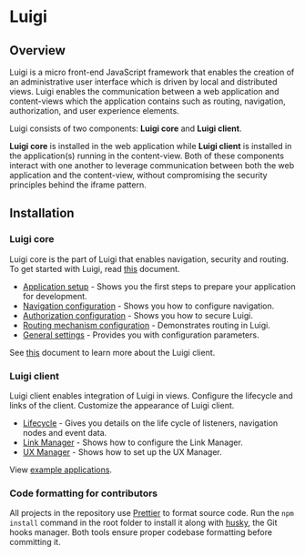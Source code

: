 # Luigi

## Overview

Luigi is a micro front-end JavaScript framework that enables the creation of an administrative user interface which is driven by local and distributed views. Luigi enables the communication between a web application and content-views which the application contains such as routing, navigation, authorization, and user experience elements.

Luigi consists of two components: **Luigi core** and **Luigi client**.

 **Luigi core** is installed in the web application while **Luigi client** is installed in the application(s) running in the content-view. Both of these components interact with one another to leverage communication between both the web application and the content-view, without compromising the security principles behind the iframe pattern.

## Installation

### Luigi core

Luigi core is the part of Luigi that enables navigation, security and routing. To get started with Luigi, read [this](docs/application-setup.md) document.

- [Application setup](docs/application-setup.md) - Shows you the first steps to prepare your application for development.
- [Navigation configuration](docs/navigation-configuration.md) - Shows you how to configure navigation.
- [Authorization configuration](docs/authorization-configuration.md) - Shows you how to secure Luigi.
- [Routing mechanism configuration](docs/router-configuration.md) - Demonstrates routing in Luigi.
- [General settings](docs/general-settings.md) - Provides you with configuration parameters.

See [this](https://github.com/kyma-project/luigi/blob/master/client/README.md) document to learn more about the Luigi client.

### Luigi client

Luigi client enables integration of Luigi in views. Configure the lifecycle and links of the client. Customize the appearance of Luigi client.

- [Lifecycle](docs/lifecycle.md) - Gives you details on the life cycle of listeners, navigation nodes and event data.
- [Link Manager](docs/link-manager.md) - Shows how to configure the Link Manager.
- [UX Manager](docs/ux-manager.md) - Shows how to set up the UX Manager.

View [example applications](/core/examples).

### Code formatting for contributors

All projects in the repository use [Prettier](https://prettier.io) to format source code. Run the `npm install` command in the root folder to install it along with [husky](https://github.com/typicode/husky), the Git hooks manager. Both tools ensure proper codebase formatting before committing it.
